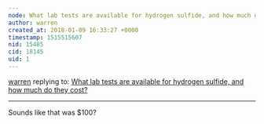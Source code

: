 ```yaml
---
node: What lab tests are available for hydrogen sulfide, and how much do they cost?
author: warren
created_at: 2018-01-09 16:33:27 +0000
timestamp: 1515515607
nid: 15485
cid: 18145
uid: 1
---
```




[warren](../profile/warren) replying to: [What lab tests are available for hydrogen sulfide, and how much do they cost?](../notes/warren/01-09-2018/what-lab-tests-are-available-for-hydrogen-sulfide-and-how-much-do-they-cost)

----
Sounds like that was $100?